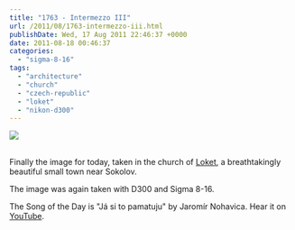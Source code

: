 ```yaml
---
title: "1763 - Intermezzo III"
url: /2011/08/1763-intermezzo-iii.html
publishDate: Wed, 17 Aug 2011 22:46:37 +0000
date: 2011-08-18 00:46:37
categories: 
  - "sigma-8-16"
tags: 
  - "architecture"
  - "church"
  - "czech-republic"
  - "loket"
  - "nikon-d300"
---
```

<div class="container">
<div class="center"><a target="_blank" href="https://d25zfm9zpd7gm5.cloudfront.net/1200x1200/2011/20110817_132248_ps.jpg"><img src="https://d25zfm9zpd7gm5.cloudfront.net/0600x0600/2011/20110817_132248_ps.jpg" /></a></div>
</div>
<br />

Finally the image for today, taken in the church of <a href="http://maps.google.at/maps?q=loket,+sokolov,++cz&hl=en&sll=50.18778,12.7565&sspn=0.016047,0.04107&vpsrc=0&gl=at&t=h&z=13" target="_blank">Loket</a>, a breathtakingly beautiful small town near Sokolov.

 The image was again taken with D300 and Sigma 8-16.

The Song of the Day is "Já si to pamatuju" by Jaromír Nohavica. Hear it on <a href="http://www.youtube.com/watch?v=COfVgMuerFM&feature=related" target="_blank">YouTube</a>.
